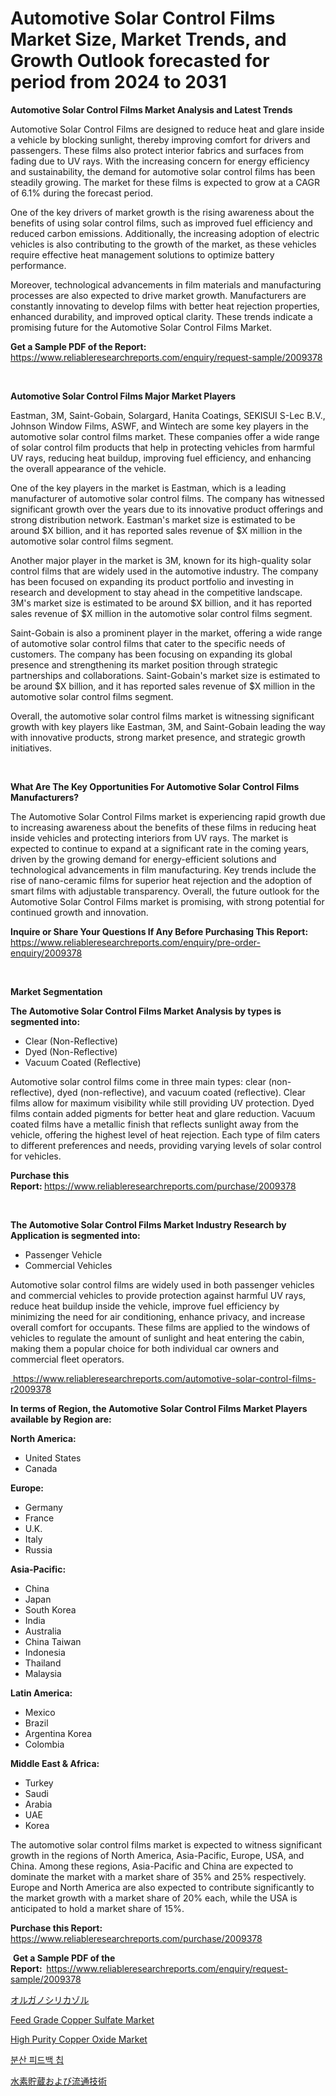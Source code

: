 <p><h1>Automotive Solar Control Films Market Size, Market Trends, and Growth Outlook forecasted for period from 2024 to 2031</h1></p><p><strong>Automotive Solar Control Films Market Analysis and Latest Trends</strong></p>
<p><p>Automotive Solar Control Films are designed to reduce heat and glare inside a vehicle by blocking sunlight, thereby improving comfort for drivers and passengers. These films also protect interior fabrics and surfaces from fading due to UV rays. With the increasing concern for energy efficiency and sustainability, the demand for automotive solar control films has been steadily growing. The market for these films is expected to grow at a CAGR of 6.1% during the forecast period.</p><p>One of the key drivers of market growth is the rising awareness about the benefits of using solar control films, such as improved fuel efficiency and reduced carbon emissions. Additionally, the increasing adoption of electric vehicles is also contributing to the growth of the market, as these vehicles require effective heat management solutions to optimize battery performance.</p><p>Moreover, technological advancements in film materials and manufacturing processes are also expected to drive market growth. Manufacturers are constantly innovating to develop films with better heat rejection properties, enhanced durability, and improved optical clarity. These trends indicate a promising future for the Automotive Solar Control Films Market.</p></p>
<p><strong>Get a Sample PDF of the Report:&nbsp;</strong> <a href="https://www.reliableresearchreports.com/enquiry/request-sample/2009378">https://www.reliableresearchreports.com/enquiry/request-sample/2009378</a></p>
<p>&nbsp;</p>
<p><strong>Automotive Solar Control Films Major Market Players</strong></p>
<p><p>Eastman, 3M, Saint-Gobain, Solargard, Hanita Coatings, SEKISUI S-Lec B.V., Johnson Window Films, ASWF, and Wintech are some key players in the automotive solar control films market. These companies offer a wide range of solar control film products that help in protecting vehicles from harmful UV rays, reducing heat buildup, improving fuel efficiency, and enhancing the overall appearance of the vehicle.</p><p>One of the key players in the market is Eastman, which is a leading manufacturer of automotive solar control films. The company has witnessed significant growth over the years due to its innovative product offerings and strong distribution network. Eastman's market size is estimated to be around $X billion, and it has reported sales revenue of $X million in the automotive solar control films segment.</p><p>Another major player in the market is 3M, known for its high-quality solar control films that are widely used in the automotive industry. The company has been focused on expanding its product portfolio and investing in research and development to stay ahead in the competitive landscape. 3M's market size is estimated to be around $X billion, and it has reported sales revenue of $X million in the automotive solar control films segment.</p><p>Saint-Gobain is also a prominent player in the market, offering a wide range of automotive solar control films that cater to the specific needs of customers. The company has been focusing on expanding its global presence and strengthening its market position through strategic partnerships and collaborations. Saint-Gobain's market size is estimated to be around $X billion, and it has reported sales revenue of $X million in the automotive solar control films segment.</p><p>Overall, the automotive solar control films market is witnessing significant growth with key players like Eastman, 3M, and Saint-Gobain leading the way with innovative products, strong market presence, and strategic growth initiatives.</p></p>
<p>&nbsp;</p>
<p><strong>What Are The Key Opportunities For Automotive Solar Control Films Manufacturers?</strong></p>
<p><p>The Automotive Solar Control Films market is experiencing rapid growth due to increasing awareness about the benefits of these films in reducing heat inside vehicles and protecting interiors from UV rays. The market is expected to continue to expand at a significant rate in the coming years, driven by the growing demand for energy-efficient solutions and technological advancements in film manufacturing. Key trends include the rise of nano-ceramic films for superior heat rejection and the adoption of smart films with adjustable transparency. Overall, the future outlook for the Automotive Solar Control Films market is promising, with strong potential for continued growth and innovation.</p></p>
<p><strong>Inquire or Share Your Questions If Any Before Purchasing This Report:</strong> <a href="https://www.reliableresearchreports.com/enquiry/pre-order-enquiry/2009378">https://www.reliableresearchreports.com/enquiry/pre-order-enquiry/2009378</a></p>
<p>&nbsp;</p>
<p><strong>Market Segmentation</strong></p>
<p><strong>The Automotive Solar Control Films Market Analysis by types is segmented into:</strong></p>
<p><ul><li>Clear (Non-Reflective)</li><li>Dyed (Non-Reflective)</li><li>Vacuum Coated (Reflective)</li></ul></p>
<p><p>Automotive solar control films come in three main types: clear (non-reflective), dyed (non-reflective), and vacuum coated (reflective). Clear films allow for maximum visibility while still providing UV protection. Dyed films contain added pigments for better heat and glare reduction. Vacuum coated films have a metallic finish that reflects sunlight away from the vehicle, offering the highest level of heat rejection. Each type of film caters to different preferences and needs, providing varying levels of solar control for vehicles.</p></p>
<p><strong>Purchase this Report:&nbsp;</strong><a href="https://www.reliableresearchreports.com/purchase/2009378">https://www.reliableresearchreports.com/purchase/2009378</a></p>
<p>&nbsp;</p>
<p><strong>The Automotive Solar Control Films Market Industry Research by Application is segmented into:</strong></p>
<p><ul><li>Passenger Vehicle</li><li>Commercial Vehicles</li></ul></p>
<p><p>Automotive solar control films are widely used in both passenger vehicles and commercial vehicles to provide protection against harmful UV rays, reduce heat buildup inside the vehicle, improve fuel efficiency by minimizing the need for air conditioning, enhance privacy, and increase overall comfort for occupants. These films are applied to the windows of vehicles to regulate the amount of sunlight and heat entering the cabin, making them a popular choice for both individual car owners and commercial fleet operators.</p></p>
<p><a href="https://www.reliableresearchreports.com/automotive-solar-control-films-r2009378">&nbsp;https://www.reliableresearchreports.com/automotive-solar-control-films-r2009378</a></p>
<p><strong>In terms of Region, the Automotive Solar Control Films Market Players available by Region are:</strong></p>
<p>
    <p> <strong> North America: </strong>
        <ul>
            <li>United States</li>
            <li>Canada</li>
        </ul>
        </p> 
    <p> <strong> Europe: </strong>
        <ul>
            <li>Germany</li>
            <li>France</li>
            <li>U.K.</li>
            <li>Italy</li>
            <li>Russia</li>
        </ul>
        </p> 
    <p> <strong> Asia-Pacific: </strong>
        <ul>
            <li>China</li>
            <li>Japan</li>
            <li>South Korea</li>
            <li>India</li>
            <li>Australia</li>
            <li>China Taiwan</li>
            <li>Indonesia</li>
            <li>Thailand</li>
            <li>Malaysia</li>
        </ul>
        </p> 
    <p> <strong> Latin America: </strong>
        <ul>
            <li>Mexico</li>
            <li>Brazil</li>
            <li>Argentina Korea</li>
            <li>Colombia</li>
        </ul>
        </p> 
    <p> <strong> Middle East & Africa: </strong>
        <ul>
            <li>Turkey</li>
            <li>Saudi</li>
            <li>Arabia</li>
            <li>UAE</li>
            <li>Korea</li>
        </ul>
    </p>
    </p>
<p><p>The automotive solar control films market is expected to witness significant growth in the regions of North America, Asia-Pacific, Europe, USA, and China. Among these regions, Asia-Pacific and China are expected to dominate the market with a market share of 35% and 25% respectively. Europe and North America are also expected to contribute significantly to the market growth with a market share of 20% each, while the USA is anticipated to hold a market share of 15%.</p></p>
<p><strong>Purchase this Report: </strong><a href="https://www.reliableresearchreports.com/purchase/2009378">https://www.reliableresearchreports.com/purchase/2009378</a></p>
<p>&nbsp;<strong>Get a Sample PDF of the Report:&nbsp;&nbsp;</strong><a href="https://www.reliableresearchreports.com/enquiry/request-sample/2009378">https://www.reliableresearchreports.com/enquiry/request-sample/2009378</a></p>
<p><strong></strong></p>
<p><p><a href="https://github.com/NikitaBruen/Market-Research-Report-List-1/blob/main/5859956139539.md">オルガノシリカゾル</a></p><p><a href="https://github.com/JennyferFeil2023/Market-Research-Report-List-1/blob/main/feed-grade-copper-sulfate-market.md">Feed Grade Copper Sulfate Market</a></p><p><a href="https://github.com/gracielawharr/Market-Research-Report-List-1/blob/main/high-purity-copper-oxide-market.md">High Purity Copper Oxide Market</a></p><p><a href="https://github.com/DavidCarter19662022/Market-Research-Report-List-1/blob/main/5225835145880.md">분산 피드백 칩</a></p><p><a href="https://github.com/mm14022023/Market-Research-Report-List-1/blob/main/2646683139538.md">水素貯蔵および流通技術</a></p></p>